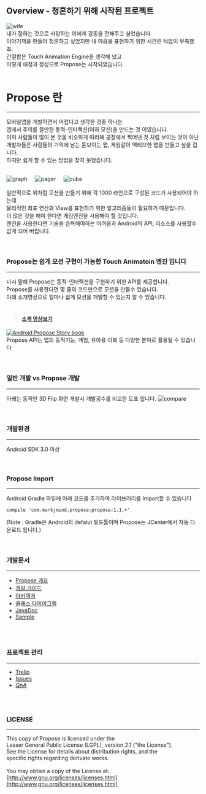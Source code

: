 ## Overview - 청혼하기 위해 시작된 프로젝트
![wife](https://github.com/muabe/Propose/blob/master/images/wife.jpg) <br>
 내가 잘하는 것으로 사랑하는 이에게 감동을 전해주고 싶었습니다<br>
 이야기책을 만들어 청혼하고 싶었지만 내 마음을 표현하기 위한 시간은 턱없이 부족했죠.<br>
 간절함은 Touch Animation Engine을 생각해 냈고<br>
 이렇게 애정과 정성으로 Propose는 시작되었습니다.
<br>
<br>

# Propose 란
---

모바일앱을 개발하면서 어렵다고 생각한 것중 하나는<br>
앱에서 주의를 끌만한 동적-인터랙션(이하 모션)을 만드는 것 이였습니다.<br>
이미 사람들이 많이 본 것을 비슷하게 따라해 공장에서 찍어낸 것 처럼 보이는 것이 아닌<br>
개발자들은 사람들의 기억에 남는 돋보이는 앱, 게임같이 액티브한 앱을 만들고 싶을 겁니다.<br>
하지만 쉽게 할 수 있는 방법을 찾지 못했습니다.<br><br>

![graph](https://github.com/muabe/Propose/blob/master/images/graph2.gif)&nbsp;&nbsp;&nbsp;&nbsp;&nbsp;![pager](https://github.com/muabe/Propose/blob/master/images/pager2.gif)&nbsp;&nbsp;&nbsp;&nbsp;&nbsp;![cube](https://github.com/muabe/Propose/blob/master/images/cube2.gif)
<br><br>
일반적으로 위처럼 모션을 만들기 위해 각 1000 라인으로 구성된 코드가 사용되어야 하는데<br> 
물리적인 좌표 연산과 View를 표현하기 위한 알고리즘들이 필요하기 때문입니다.<br>
더 많은 것을 해야 한다면 게임엔진을 사용해야 할 것입니다.<br>
엔진을 사용한다면 기술을 습득해야하는 어려움과 Android의 API, 리소스를 사용할수 없게 되어 버립니다.<br>
<br>
<br>
### Propose는 쉽게 모션 구현이 가능한 Touch Animatoin 엔진 입니다
---
다시 말해 Propose는 동적-인터랙션을 구현하기 위한 API를 제공합니다.<br>
Propose를 사용한다면 몇 줄의 코드만으로 모션을 만들수 있습니다.<br>
아래 소개영상으로 얼마나 쉽게 모션을 개발할 수 있는지 알 수 있습니다.<br><br>

> #### [소개 영상보기](https://youtu.be/v0gIuIK3Ww4) <br>
[![Android Propose Story book](https://github.com/muabe/Minor-League/blob/master/images/propose/book%20flip.png)](https://youtu.be/v0gIuIK3Ww4)
<br>
Propose API는 앱의 동적기능, 게임, 유아용 이북 등 다양한 분야로 활용될 수 있습니다
<br>
<br>
<br>

### 일반 개발 vs Propose 개발
---
아래는 동적인 3D Flip 화면 개발시 개발공수를 비교한 도표 입니다.
![compare](https://github.com/muabe/Propose/blob/master/images/conpare1.png)<br>
<br>
<br>


### 개발환경
---
Android SDK 3.0 이상
<br>
<br>
<br>

### Propose Import
---
Android Gradle 파일에 아래 코드를 추가하여 라이브러리를 Import할 수 있습니다<br>
```
compile 'com.markjmind.propose:propose:1.1.+'
```
(Note : Gradle은 Android의 defalut 빌드툴이며 Propose는 JCenter에서 자동 다운로드 됩니다.)
<br>
<br>
<br>

### 개발문서
---
- [Propose 개요](https://github.com/muabe/Propose/wiki/1.-Propose-%EA%B0%9C%EC%9A%94)
- [개발 가이드](https://github.com/muabe/Propose/wiki/2.-%EC%8B%9C%EC%9E%91%ED%95%98%EA%B8%B0)
- [아키텍쳐](https://github.com/muabe/Propose/wiki/architecture)
- [클래스 다이어그램](https://github.com/muabe/Propose/wiki/Class-Diagram)
- [JavaDoc](http://muabe.github.io/Propose/)
- [Sample](https://github.com/muabe/Propose/wiki/Samples)
<br>
<br>

### 프로젝트 관리
---
 - [Trello](https://trello.com/b/pYiqclvp/propose)
 - [Issues](https://github.com/muabe/Propose/issues)
 - [ _QnA_ ](https://github.com/muabe/Propose/issues/new)
 
<br>
<br>

### LICENSE
---
This copy of Propose is licensed under the<br>
Lesser General Public License (LGPL), version 2.1 ("the License").<br>
See the License for details about distribution rights, and the<br>
specific rights regarding derivate works.<br>
<br>
You may obtain a copy of the License at:<br>
[http://www.gnu.org/licenses/licenses.html](http://www.gnu.org/licenses/licenses.html)
<br>
<br>


 
  
